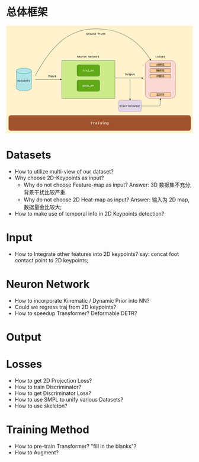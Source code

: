 
# 总体框架

![](./share_qianmian_lifting.assets/arch.png)

# Datasets
- How to utilize multi-view of our dataset?
- Why choose 2D-Keypoints as input?
    - Why do not choose Feature-map as input?
      Answer: 3D 数据集不充分, 背景干扰比较严重.
    - Why do not choose 2D Heat-map as input?
      Answer: 输入为 2D map, 数据量会比较大;
- How to make use of temporal info in 2D Keypoints detection?


# Input
- How to Integrate other features into 2D keypoints?
  say: concat foot contact point to 2D keypoints;

# Neuron Network
- How to incorporate Kinematic / Dynamic Prior into NN?
- Could we regress traj from 2D keypoints?
- How to speedup Transformer? Deformable DETR?

# Output

# Losses
- How to get 2D Projection Loss?
- How to train Discriminator?
- How to get Discriminator Loss?
- How to use SMPL to unify various Datasets?
- How to use skeleton?

# Training Method
- How to pre-train Transformer? "fill in the blanks"?
- How to Augment?


